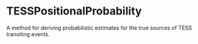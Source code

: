 # TESSPositionalProbability

A method for deriving probabilistic estimates for the true sources of TESS transiting events.
